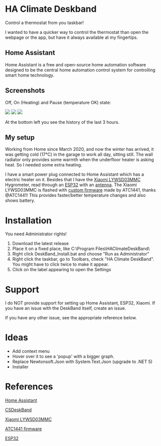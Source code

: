 # HA Climate Deskband

Control a thermostat from you taskbar!

I wanted to have a quicker way to control the thermostat than open the webpage or the app, but have it always available at my fingertips.

## Home Assistant

Home Assistant is a free and open-source home automation software designed to be the central home automation control system for controlling smart home technology.

## Screenshots

Off, On (Heating) and Pause (temperature OK) state:

![](https://user-images.githubusercontent.com/5886900/103456043-b35dd600-4cf2-11eb-814c-949253dd4bb3.png)
![](https://user-images.githubusercontent.com/5886900/103456050-c53f7900-4cf2-11eb-90a5-3d287ee338e4.png)
![](https://user-images.githubusercontent.com/5886900/103456056-d8524900-4cf2-11eb-9df0-8a4c9cbb8485.png)

At the bottom left you see the history of the last 3 hours.

## My setup

Working from Home since March 2020, and now the winter has arrived, it was getting cold (17°C) in the garage to work all day, sitting still. The wall radiator only provides some warmth when the underfloor heater is asking heat. So I needed some extra heating.

I have a smart power plug connected to Home Assistant which has a electric heater on it. Besides that I have the [Xiaomi LYWSD03MMC](https://a.aliexpress.com/_BSEyaG) Hygrometer, read through an [ESP32](https://a.aliexpress.com/_B1IE4Y) with an [antenna](https://a.aliexpress.com/_B1fp7a). The Xiaomi LYWSD03MMC is flashed with [custom firmware](https://github.com/atc1441/ATC_MiThermometer) made by ATC1441, thanks @ATC1441! This provides faster/better temperature changes and also shows battery.

# Installation

You need Administrator rights!

1. Download the latest release
2. Place it on a fixed place, like C:\Program Files\HAClimateDeskBand\
3. Right click DeskBand_Install.bat and choose "Run as Administrator"
4. Right click the taskbar, go to Toolbars, check "HA Climate DeskBand". You might have to click twice to make it appear.
5. Click on the label appearing to open the Settings

# Support

I do NOT provide support for setting up Home Assistant, ESP32, Xiaomi. If you have an issue with the DeskBand itself, create an issue.

If you have any other issue, see the appropriate reference below.

# Ideas

* Add context menu
* Hover over it to see a 'popup' with a bigger graph.
* Replace Newtonsoft.Json with System.Text.Json (upgrade to .NET 5)
* Installer

# References

[Home Assistant](https://www.home-assistant.io/)

[CSDeskBand](https://github.com/dsafa/CSDeskBand)

[Xiaomi LYWSD03MMC](https://a.aliexpress.com/_BSEyaG)

[ATC1441 firmware](https://github.com/atc1441/ATC_MiThermometer)

[ESP32](https://a.aliexpress.com/_B1IE4Y)
